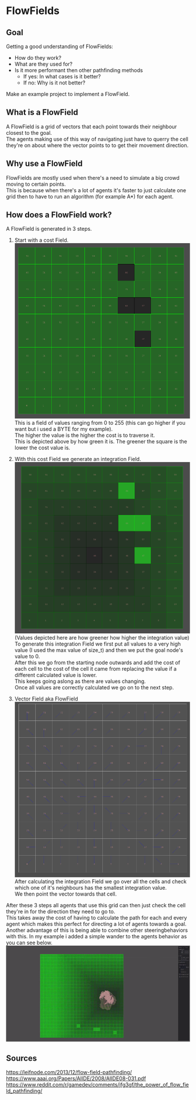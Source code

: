 # FlowFields

## Goal

Getting a good understanding of FlowFields:  

- How do they work?
- What are they used for?
- Is it more performant then other pathfinding methods  
	- If yes: In what cases is it better?
	- If no: Why is it not better?
	
Make an example project to implement a FlowField.

## What is a FlowField

A FlowField is a grid of vectors that each point towards their neighbour closest to the goal.  
The agents making use of this way of navigating just have to querry the cell they're on about where the vector points to to get their movement direction.  

## Why use a FlowField

FlowFields are mostly used when there's a need to simulate a big crowd moving to certain points.  
This is because when there's a lot of agents it's faster to just calculate one grid then to have to run an algorithm \(for example A\*\) for each agent.  

## How does a FlowField work?

A FlowField is generated in 3 steps.

1. Start with a cost Field.  
![CostField](https://github.com/PjotrBrunain/FlowFields/blob/main/Images/CostField.png?raw=true)  
This is a field of values ranging from 0 to 255 (this can go higher if you want but i used a BYTE for my example).  
The higher the value is the higher the cost is to traverse it.  
This is depicted above by how green it is. The greener the square is the lower the cost value is.

2. With this cost Field we generate an integration Field.  
![IntegrationField](https://github.com/PjotrBrunain/FlowFields/blob/main/Images/IntegrationField.png?raw=true)  
(Values depicted here are how greener how higher the integration value)  
To generate this integration Field we first put all values to a very high value (I used the max value of size_t) and then we put the goal node's value to 0.  
After this we go from the starting node outwards and add the cost of each cell to the cost of the cell it came from replacing the value if a different calculated value is lower.  
This keeps going aslong as there are values changing.  
Once all values are correctly calculated we go on to the next step.  

3. Vector Field aka FlowField  
![FlowField](https://github.com/PjotrBrunain/FlowFields/blob/main/Images/FlowField.png?raw=true)  
After calculating the integration Field we go over all the cells and check which one of it's neighbours has the smallest integration value.  
We then point the vector towards that cell.  


After these 3 steps all agents that use this grid can then just check the cell they're in for the direction they need to go to.  
This takes away the cost of having to calculate the path for each and every agent which makes this perfect for directing a lot of agents towards a goal.  
Another advantage of this is being able to combine other steeringbehaviors with this. In my example i added a simple wander to the agents behavior as you can see below.
![FlowfieldInAction](https://github.com/PjotrBrunain/FlowFields/blob/main/Images/FlowFieldInAction.gif?raw=true)  


## Sources

https://leifnode.com/2013/12/flow-field-pathfinding/  
https://www.aaai.org/Papers/AIIDE/2008/AIIDE08-031.pdf
https://www.reddit.com/r/gamedev/comments/jfg3gf/the_power_of_flow_field_pathfinding/

